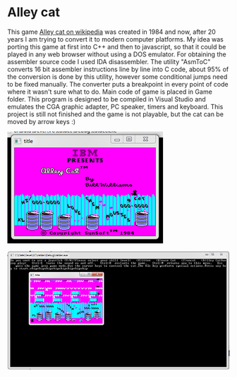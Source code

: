 Alley cat
==========

This game [Alley cat on wikipedia](http://en.wikipedia.org/wiki/Alley_Cat_%28video_game%29) was created in 1984 and now, after 20 years I am trying to convert it to modern computer platforms. My idea was porting this game at first into C++ and then to javascript, so that it could be played in any web browser without using a DOS emulator.
For obtaining the assembler source code I used IDA disassembler. The utility "AsmToC" converts 16 bit assembler instructions line by line into C code, about 95% of the conversion is done by this utility, however some conditional jumps need to be fixed manually. The converter puts a breakpoint in every point of code where it wasn't sure what to do. Main code of game is placed in Game folder. This program is designed to be compiled in Visual Studio and emulates the CGA graphic adapter, PC speaker, timers and keyboard. This project is still not finished and the game is not playable, but the cat can be moved by arrow keys :)

![Image 1](Screenshots/splash.png)

![Image 2](Screenshots/game.png)
